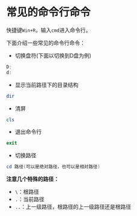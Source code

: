 # 常见的命令行命令

快捷键`Win+R`，输入`cmd`进入命令行。

下面介绍一些常见的命令行命令：

- 切换盘符(下面以切换到D盘为例)

```powershell
D:
d:
```

- 显示当前路径下的目录结构

```powershell
dir
```

- 清屏

```powershell
cls
```

- 退出命令行

```powershell
exit
```

- 切换路径

```powershell
cd 路径(可以是绝对路径，也可以是相对路径)
```

**注意几个特殊的路径：**

- `\`：根路径
- `.`：当前路径
- `..`：上一级路径，根路径的上一级路径还是根路径

